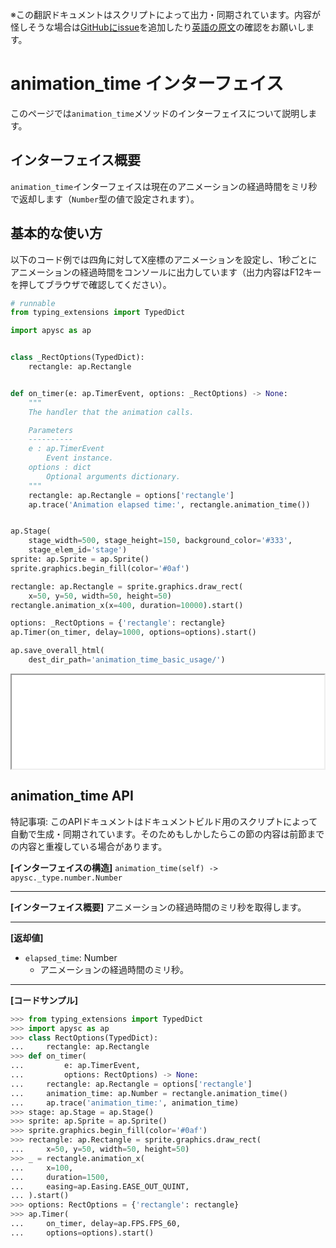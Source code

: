 <span class="inconspicuous-txt">※この翻訳ドキュメントはスクリプトによって出力・同期されています。内容が怪しそうな場合は<a href="https://github.com/simon-ritchie/apysc/issues" target="_blank">GitHubにissue</a>を追加したり[英語の原文](../en/animation_time.html)の確認をお願いします。</span>

# animation_time インターフェイス

このページでは`animation_time`メソッドのインターフェイスについて説明します。

## インターフェイス概要

`animation_time`インターフェイスは現在のアニメーションの経過時間をミリ秒で返却します（`Number`型の値で設定されます）。

## 基本的な使い方

以下のコード例では四角に対してX座標のアニメーションを設定し、1秒ごとにアニメーションの経過時間をコンソールに出力しています（出力内容はF12キーを押してブラウザで確認してください）。

```py
# runnable
from typing_extensions import TypedDict

import apysc as ap


class _RectOptions(TypedDict):
    rectangle: ap.Rectangle


def on_timer(e: ap.TimerEvent, options: _RectOptions) -> None:
    """
    The handler that the animation calls.

    Parameters
    ----------
    e : ap.TimerEvent
        Event instance.
    options : dict
        Optional arguments dictionary.
    """
    rectangle: ap.Rectangle = options['rectangle']
    ap.trace('Animation elapsed time:', rectangle.animation_time())


ap.Stage(
    stage_width=500, stage_height=150, background_color='#333',
    stage_elem_id='stage')
sprite: ap.Sprite = ap.Sprite()
sprite.graphics.begin_fill(color='#0af')

rectangle: ap.Rectangle = sprite.graphics.draw_rect(
    x=50, y=50, width=50, height=50)
rectangle.animation_x(x=400, duration=10000).start()

options: _RectOptions = {'rectangle': rectangle}
ap.Timer(on_timer, delay=1000, options=options).start()

ap.save_overall_html(
    dest_dir_path='animation_time_basic_usage/')
```

<iframe src="static/animation_time_basic_usage/index.html" width="500" height="150"></iframe>

## animation_time API

<span class="inconspicuous-txt">特記事項: このAPIドキュメントはドキュメントビルド用のスクリプトによって自動で生成・同期されています。そのためもしかしたらこの節の内容は前節までの内容と重複している場合があります。</span>

**[インターフェイスの構造]** `animation_time(self) -> apysc._type.number.Number`<hr>

**[インターフェイス概要]** アニメーションの経過時間のミリ秒を取得します。<hr>

**[返却値]**

- `elapsed_time`: Number
  - アニメーションの経過時間のミリ秒。

<hr>

**[コードサンプル]**

```py
>>> from typing_extensions import TypedDict
>>> import apysc as ap
>>> class RectOptions(TypedDict):
...     rectangle: ap.Rectangle
>>> def on_timer(
...         e: ap.TimerEvent,
...         options: RectOptions) -> None:
...     rectangle: ap.Rectangle = options['rectangle']
...     animation_time: ap.Number = rectangle.animation_time()
...     ap.trace('animation_time:', animation_time)
>>> stage: ap.Stage = ap.Stage()
>>> sprite: ap.Sprite = ap.Sprite()
>>> sprite.graphics.begin_fill(color='#0af')
>>> rectangle: ap.Rectangle = sprite.graphics.draw_rect(
...     x=50, y=50, width=50, height=50)
>>> _ = rectangle.animation_x(
...     x=100,
...     duration=1500,
...     easing=ap.Easing.EASE_OUT_QUINT,
... ).start()
>>> options: RectOptions = {'rectangle': rectangle}
>>> ap.Timer(
...     on_timer, delay=ap.FPS.FPS_60,
...     options=options).start()
```